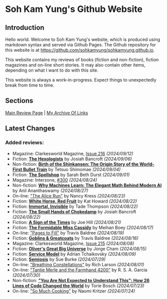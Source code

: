 # Soh Kam Yung's Github Website

## Introduction

Hello world. Welcome to Soh Kam Yung's website, which is produced using markdown syntax and served via Github Pages. The Github repository for this website is at <https://github.com/sohkamyung/sohkamyung.github.io>.

This website contains my reviews of books (fiction and non-fiction), fiction magazines and on-line short stories. It may also contain other items, depending on what I want to do with this site.

This website is always a work-in-progress. Expect things to unexpectedly break from time to time.

## Sections

[Main Review Page](reviews/README.md) | [My Archive Of Links](links/README.md)

## Latest Changes

### Added reviews:

- Magazine: Clarkesworld Magazine, [Issue 216](reviews/magazines/Clarkesworld/20240912-Clarkesworld216.md) *(2024/09/12)*
- Fiction: [**The Hexologists**](reviews/fiction/2024/20240906-Hexologists.md) by Josiah Bancroft *(2024/09/06)*
- Non-fiction: [**Birth of the Shinkansen: The Origin Story of the World-First Bullet Train**](reviews/nonfiction/2024/20240904-BirthShinkansen.md) by Tetsuo Shimomae *(2024/09/04)*
- Fiction: [**The Spellshop**](reviews/fiction/2024/20240901-Spellshop.md) by Sarah Beth Durst *(2024/09/01)*
- Magazine: Interzone, [#300](reviews/magazines/Interzone/20240824-Interzone300.md) *(2024/08/24)*
- Non-fiction: [**Why Machines Learn: The Elegant Math Behind Modern AI**](reviews/nonfiction/2024/20240827-WhyMachinesLearn.md) by Anil Ananthaswamy *(2024/08/27)*
- On-line: ["The Alice Run"](reviews/online/2024/20240823-AliceRun.md) by Nancy Kress *(2024/08/23)*
- Fiction: [**White Horse, Red Fruit**](reviews/fiction/2024/20240822-WhiteHorseRedFruit.md) by Kat Howard *(2024/08/22)*
- Fiction: [**Immortal, Invisible**](reviews/fiction/2024/20240822-ImmortalInvisible.md) by Tade Thompson *(2024/08/22)*
- Fiction: [**The Small Hands of Chokedamp**](reviews/fiction/2024/20240822-SmallHandsChokedamp.md) by Josiah Bancroft *(2024/08/22)*
- Fiction: [**A Sign of the Times**](reviews/fiction/2024/20240821-SignTimes.md) by Joe Hill *(2024/08/21)*
- Fiction: [**The Formidable Miss Cassidy**](reviews/fiction/2024/20240817-FormidableMissCassidy.md) by Meihan Boey *(2024/08/17)*
- On-line: ["Pages to Fill"](reviews/online/2024/20240819-PagesToFill.md) by Travis Baldree *(2024/08/19)*
- Fiction: [**Goblins & Greatcoats**](reviews/fiction/2024/20240816-GoblinsGreatcoats.md) by Travis Baldree *(2024/08/16)*
- Magazine: Clarkesworld Magazine, [Issue 215](reviews/magazines/Clarkesworld/20240808-Clarkesworld215.md) *(2024/08/08)*
- Fiction: [**Oliver's Great Big Universe**](reviews/fiction/2024/20240815-OliverGreatBigUniverse.md) by Jorge Cham *(2024/08/15)*
- Fiction: [**Service Model**](reviews/fiction/2024/20240809-ServiceModel.md) by Adrian Tchaikovsky *(2024/08/09)*
- Fiction: [**Semiosis**](reviews/fiction/2024/20240729-Semiosis.md) by Sue Burke *(2024/07/29)*
- On-line: ["Breathing Constellations"](reviews/online/2024/20240801-BreathingConstellations.md) by Rich Larson *(2024/08/01)*
- On-line: ["Tantie Merle and the Farmhand 4200"](reviews/online/2024/20240730-TantieMerleFarmhand4200.md) by R. S. A. Garcia *(2024/07/30)*
- Non-fiction: [**"You Are Not Expected to Understand This": How 26 Lines of Code Changed the World**](reviews/nonfiction/2024/20240723-NotExpectedUnderstandThis.md) by Torie Bosch *(2024/07/23)*
- On-line: ["So Much Cooking"](reviews/online/2024/20240724-SoMuchCooking.md) by Naomi Kritzer *(2024/07/24)*
